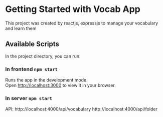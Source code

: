 # Getting Started with Vocab App

This project was created by reactjs, expressjs to manage your vocabulary and learn them

## Available Scripts

In the project directory, you can run:

### In frontend `npm start`

Runs the app in the development mode.\
Open [http://localhost:3000](http://localhost:3000) to view it in your browser.

### In server `npm start`
API:
http://localhost:4000/api/vocabulary
http://localhost:4000/api/folder
